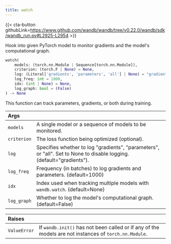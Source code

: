 ```yaml
---
title: watch
---
```


{{< cta-button githubLink=https://www.github.com/wandb/wandb/tree/v0.22.0/wandb/sdk/wandb_run.py#L2925-L2954 >}}

Hook into given PyTorch model to monitor gradients and the model's computational graph.

```python
watch(
    models: (torch.nn.Module | Sequence[torch.nn.Module]),
    criterion: (torch.F | None) = None,
    log: (Literal['gradients', 'parameters', 'all'] | None) = "gradients",
    log_freq: int = 1000,
    idx: (int | None) = None,
    log_graph: bool = (False)
) -> None
```

This function can track parameters, gradients, or both during training.

| Args |  |
| :--- | :--- |
|  `models` |  A single model or a sequence of models to be monitored. |
|  `criterion` |  The loss function being optimized (optional). |
|  `log` |  Specifies whether to log "gradients", "parameters", or "all". Set to None to disable logging. (default="gradients"). |
|  `log_freq` |  Frequency (in batches) to log gradients and parameters. (default=1000) |
|  `idx` |  Index used when tracking multiple models with `wandb.watch`. (default=None) |
|  `log_graph` |  Whether to log the model's computational graph. (default=False) |

| Raises |  |
| :--- | :--- |
|  `ValueError` |  If `wandb.init()` has not been called or if any of the models are not instances of `torch.nn.Module`. |
